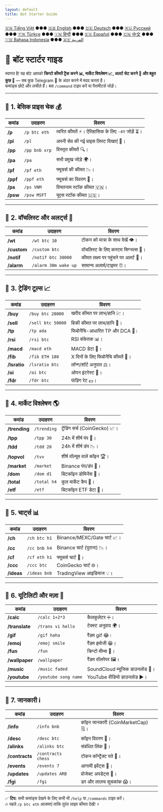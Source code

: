 ```yaml
---
layout: default
title: Bot Starter Guide
---
```


[🇻🇳 Tiếng Việt](index_vi.md) ●●● [🇬🇧 English](index.md) ●●● [🇩🇪 Deutsch](index_de.md) ●●● [🇷🇺 Русский](index_ru.md) ●●● [🇹🇷 Türkçe](index_tr.md) ●●● [🇮🇳 हिन्दी](index_hi.md) ●●● [🇪🇸 Español](index_es.md) ●●● [🇨🇳 中文](index_zh.md) ●●● [🇮🇩 Bahasa Indonesia](index_id.md) ●●● [🇦🇪 العربية](index_ae.md)

# 🚀 बॉट स्टार्टर गाइड

स्वागत है! यह बॉट आपको **क्रिप्टो कीमतें ट्रैक करने 📊, मार्केट विश्लेषण 📈, अलर्ट सेट करने 🔔 और बहुत कुछ 🎯** — सब कुछ Telegram 💬 के अंदर करने में मदद करता है।  
कमांड्स छोटे और लचीले हैं। बस `/command` टाइप करें या पैरामीटर्स जोड़ें।  

<hr>

## 📌 1. बेसिक प्राइस चेक 💰

कमांड | उदाहरण | विवरण
---|---|---
**/p** | `/p btc eth` | त्वरित कीमतें ⚡। ऐतिहासिक के लिए `-4Y` जोड़ें ⏳।
**/pl** | `/pl` | अपनी सेव की गई प्राइस लिस्ट दिखाएं 💾।
**/pp** | `/pp bnb xrp` | विस्तृत कीमतें 🔍।
**/pa** | `/pa` | सभी प्रमुख जोड़े 🌍।
**/pf** | `/pf eth` | फ्यूचर्स की कीमत 📉।
**/ppf** | `/ppf eth` | फ्यूचर्स का विवरण 📄।
**/ps** | `/ps VNM` | वियतनाम स्टॉक कीमत 🇻🇳।
**/psw** | `/psw MSFT` | यूएस स्टॉक कीमत 🇺🇸।

<hr>

## 📌 2. वॉचलिस्ट और अलर्ट्स 👀

कमांड | उदाहरण | विवरण
---|---|---
**/wt** | `/wt btc 10` | टोकन को मात्रा के साथ देखें 👁️।
**/custom** | `/custom btc` | वॉचलिस्ट के लिए कस्टम सिग्नल्स 🎯।
**/notif** | `/notif btc 30000` | कीमत लक्ष्य पर पहुंचने पर अलर्ट 🚨।
**/alarm** | `/alarm 30m wake up` | सामान्य अलार्म/टाइमर ⏰।

<hr>

## 📌 3. ट्रेडिंग टूल्स 📈

कमांड | उदाहरण | विवरण
---|---|---
**/buy** | `/buy btc 20000` | खरीद कीमत पर लाभ/हानि 💹।
**/sell** | `/sell btc 50000` | बिक्री कीमत पर लाभ/हानि 💸।
**/tp** | `/tp ada` | फिबोनैचि-आधारित TP और DCA 🎯।
**/rsi** | `/rsi btc` | RSI संकेतक 📊।
**/macd** | `/macd eth` | MACD डेटा 📶।
**/fib** | `/fib ETH 180` | X दिनों के लिए फिबोनैचि कीमतें 🔢।
**/lsratio** | `/lsratio btc` | लॉन्ग/शॉर्ट अनुपात ⚖️।
**/oi** | `/oi btc` | ओपन इंटरेस्ट 📜।
**/fdr** | `/fdr btc` | फंडिंग रेट 💵।

<hr>

## 📌 4. मार्केट विश्लेषण 🌎

कमांड | उदाहरण | विवरण
---|---|---
**/trending** | `/trending` | ट्रेंडिंग सर्च (CoinGecko) 📈।
**/tpp** | `/tpp 30` | 24h में शीर्ष पंप 🚀।
**/tdd** | `/tdd 20` | 24h में शीर्ष डंप 📉।
**/topvol** | `/tvv` | शीर्ष वॉल्यूम वाले कॉइन 🏆।
**/market** | `/market` | Binance पंप/डंप 🔄।
**/dom** | `/dom d1` | बिटकॉइन डोमिनेंस 👑।
**/total** | `/total h4` | कुल मार्केट कैप 🏬।
**/etf** | `/etf` | बिटकॉइन ETF डेटा 📑।

<hr>

## 📌 5. चार्ट्स 📊

कमांड | उदाहरण | विवरण
---|---|---
**/ch** | `/ch btc h1` | Binance/MEXC/Gate चार्ट 📈।
**/cc** | `/cc bnb h4` | Binance चार्ट (पुराना) 📉।
**/cf** | `/cf eth h1` | फ्यूचर्स चार्ट 💯।
**/ccc** | `/ccc btc` | CoinGecko चार्ट 🌐।
**/ideas** | `/ideas bnb` | TradingView आइडियाज 💡।

<hr>

## 📌 6. यूटिलिटी और मज़ा 🎉

कमांड | उदाहरण | विवरण
---|---|---
**/calc** | `/calc 1+2*3` | कैलकुलेटर ➗।
**/translate** | `/trans vi hello` | टेक्स्ट अनुवाद 🌍।
**/gif** | `/gif haha` | रैंडम gif 😂।
**/emoj** | `/emoj smile` | रैंडम इमोजी 😁।
**/fun** | `/fun` | क्रिप्टो मीम्स 🤣।
**/wallpaper** | `/wallpaper` | रैंडम वॉलपेपर 🖼️।
**/music** | `/music faded` | SoundCloud म्यूजिक डाउनलोड 🎵।
**/youtube** | `/youtube song name` | YouTube वीडियो डाउनलोड ▶️।

<hr>

## 📌 7. जानकारी ℹ️

कमांड | उदाहरण | विवरण
---|---|---
**/info** | `/info bnb` | कॉइन जानकारी (CoinMarketCap) 🗒️।
**/desc** | `/desc btc` | कॉइन विवरण 📄।
**/alinks** | `/alinks btc` | संबंधित लिंक 🔗।
**/contracts** | `/contracts chess` | टोकन कॉन्ट्रैक्ट पते 📜।
**/events** | `/events 7` | आगामी इवेंट्स 📅।
**/updates** | `/updates ARB` | प्रोजेक्ट अपडेट्स 📰।
**/fgi** | `/fgi` | डर और लालच सूचकांक 😱।

<hr>

✅ **टिप:** सभी कमांड्स देखने के लिए कभी भी `/help` या `/commands` टाइप करें।  
🔥 पहले `/p btc eth` आज़माएं ताकि तुरंत लाइव कीमत देखें! ⚡
